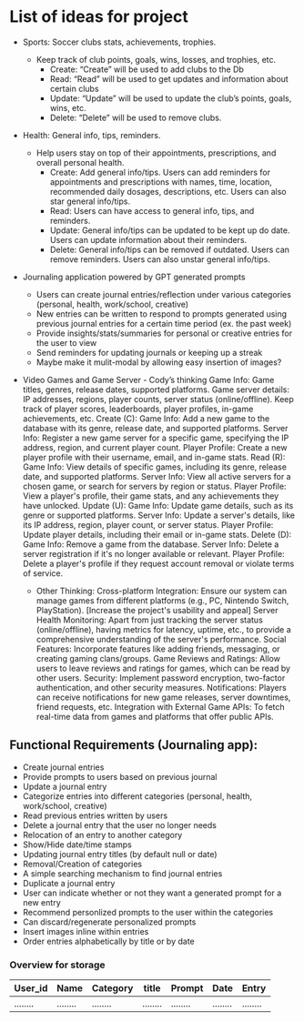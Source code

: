 
# List of ideas for project

- Sports: Soccer clubs stats, achievements, trophies.
    - Keep track of club points, goals, wins, losses, and trophies, etc.
        - Create: “Create” will be used to add clubs to the Db
        - Read: “Read” will be used to get updates and information about certain clubs
        - Update: “Update” will be used to update the club’s points, goals, wins, etc.
        - Delete: “Delete” will be used to remove clubs.

- Health: General info, tips, reminders.
    - Help users stay on top of their appointments, prescriptions, and overall personal health.
        - Create: Add general info/tips. Users can add reminders for appointments and prescriptions with names, time, location, recommended daily dosages, descriptions, etc. Users can also star general info/tips.
        - Read: Users can have access to general info, tips, and reminders.
        - Update: General info/tips can be updated to be kept up do date. Users can update information about their reminders.
        - Delete: General info/tips can be removed if outdated. Users can remove reminders. Users can also unstar general info/tips.

- Journaling application powered by GPT generated prompts
    - Users can create journal entries/reflection under various categories (personal, health, work/school, creative)
    - New entries can be written to respond to prompts generated using previous journal entries for a certain time period (ex. the past week)
    - Provide insights/stats/summaries for personal or creative entries for the user to view
    - Send reminders for updating journals or keeping up a streak
    - Maybe make it mulit-modal by allowing easy insertion of images?

- Video Games and Game Server - Cody’s thinking
    Game Info:
    Game titles, genres, release dates, supported platforms.
    Game server details: IP addresses, regions, player counts, server status (online/offline).
    Keep track of player scores, leaderboards, player profiles, in-game achievements, etc.
    Create (C):
    Game Info: Add a new game to the database with its genre, release date, and supported platforms.
    Server Info: Register a new game server for a specific game, specifying the IP address, region, and current player count.
    Player Profile: Create a new player profile with their username, email, and in-game stats.
    Read (R):
    Game Info: View details of specific games, including its genre, release date, and supported platforms.
    Server Info: View all active servers for a chosen game, or search for servers by region or status.
    Player Profile: View a player's profile, their game stats, and any achievements they have unlocked.
    Update (U):
    Game Info: Update game details, such as its genre or supported platforms.
    Server Info: Update a server's details, like its IP address, region, player count, or server status.
    Player Profile: Update player details, including their email or in-game stats.
    Delete (D):
    Game Info: Remove a game from the database.
    Server Info: Delete a server registration if it's no longer available or relevant.
    Player Profile: Delete a player's profile if they request account removal or violate terms of service.
    - Other Thinking:
    Cross-platform Integration: Ensure our system can manage games from different platforms (e.g., PC, Nintendo Switch, PlayStation). [Increase the project's usability and appeal]
    Server Health Monitoring: Apart from just tracking the server status (online/offline), having metrics for latency, uptime, etc., to provide a comprehensive understanding of the server's     performance.
    Social Features: Incorporate features like adding friends, messaging, or creating gaming clans/groups.
    Game Reviews and Ratings: Allow users to leave reviews and ratings for games, which can be read by other users.
    Security: Implement password encryption, two-factor authentication, and other security measures.
    Notifications: Players can receive notifications for new game releases, server downtimes, friend requests, etc.
    Integration with External Game APIs: To fetch real-time data from games and platforms that offer public APIs.

## Functional Requirements (Journaling app):

- Create journal entries 
- Provide prompts to users based on previous journal 
- Update a journal entry 
- Categorize entries into different categories (personal, health, work/school, creative)
- Read previous entries written by users
- Delete a journal entry that the user no longer needs
- Relocation of an entry to another category
- Show/Hide date/time stamps
- Updating journal entry titles (by default null or date)
- Removal/Creation of categories
- A simple searching mechanism to find journal entries
- Duplicate a journal entry
- User can indicate whether or not they want a generated prompt for a new entry
- Recommend personlized prompts to the user within the categories
- Can discard/regenerate personalized prompts 
- Insert images inline within entries 
- Order entries alphabetically by title or by date


### Overview for storage 

| User_id  | Name      | Category   | title     | Prompt   | Date      | Entry     |
| -------- | --------  | --------   | --------  | -------- | --------  | --------  |
| ........ | ........  | ........   | ........  | ........ | ........  | ........  | 

